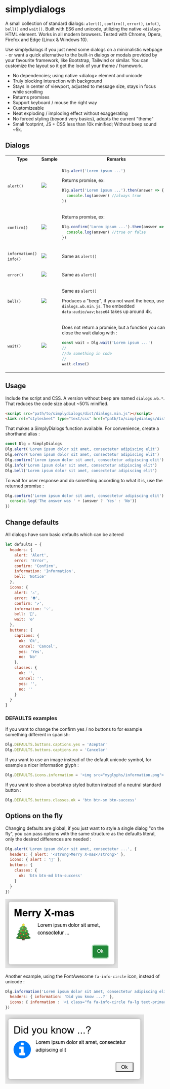 # simplydialogs
A small collection of standard dialogs: ```alert()```, ```confirm()```, ```error()```, ```info()```, ```bell()``` and ```wait()```. 
Built with ES6 and unicode, utilizing the native ```<dialog>``` HTML element. Works in all modern browsers. Tested with Chrome, 
Opera, Firefox and Edge (Linux & Windows 10). 

Use simplydialogs if you just need some dialogs on a minimalistic webpage - or want a quick alternative to the built-in dialogs or modals 
provided by your favourite framework, like Bootstrap, Tailwind or similar. You can customize the layout so it get the look of your theme / framework. 

* No dependencies; using native &lt;dialog> element and unicode</li>
* Truly blocking interaction with background
* Stays in center of viewport, adjusted to message size, stays in focus while scrolling
* Returns promises
* Support keyboard / mouse the right way
* Customizeable
* Neat exploding / imploding effect without exaggerating
* No forced styling (beyond very basics), adopts the current "theme"
* Small footprint, JS + CSS less than 10k minified; Without beep sound ~5k.

## Dialogs
<table>
<tr>
<th>Type</th>
<th>Sample</th>
<th>Remarks</th>
</tr>
<tr>
<td>

```alert()```

</td>
<td><img src="assets/alert.png" width="150"></td>
<td>

```javascript
Dlg.alert('Lorem ipsum ...')
```

Returns promise, ex: 

```javascript
Dlg.alert('Lorem ipsum ...').then(answer => { 
  console.log(answer) //always true 
})
```

</td>
</tr>
<tr>
<td>

```confirm()```

</td>
<td><img src="assets/confirm.png" width="150"></td>
<td>

Returns promise, ex: 

```javascript
Dlg.confirm('Lorem ipsum ...').then(answer => { 
  console.log(answer) //true or false
})
```
</td>
</tr>
<tr>
<td>

```information()```<br>```info()```

</td>
<td><img src="assets/information.png" width="150"></td>
<td>

Same as ```alert()```

</td>
</tr>
<tr>
<td>

```error()```

</td>
<td><img src="assets/error.png" width="150"></td>
<td>

Same as ```alert()```

</td>
</tr>
<tr>
<td>

```bell()```

</td>
<td><img src="assets/bell.png" width="150"></td>
<td>

Same as ```alert()```

Produces a "beep", if you not want the beep, use ```dialogs.wb.min.js```. The embedded ```data:audio/wav;base64``` takes up around 4k.  

</td>
</tr>
<tr>
<td>

```wait()```

</td>
<td><img src="assets/wait.png" width="150"></td>
<td>

Does not return a promise, but a function you can close the wait dialog with : 

```javascript
const wait = Dlg.wait('Lorem ipsum ...')
//
//do something in code
//
wait.close()
```

</td>
</tr>
</table>

## Usage
Include the script and CSS. A version without beep are named ```dialogs.wb.*```. That reduces the code size about ~50% minified.

```html
<script src="path/to/simplydialogs/dist/dialogs.min.js"></script>
<link rel="stylesheet" type="text/css" href="path/to/simplydialogs/dist/dialogs.min.css">
```

That makes a SimplyDialogs function available. For convenience, create a shorthand alias :

```javascript
const Dlg = SimplyDialogs
Dlg.alert('Lorem ipsum dolor sit amet, consectetur adipiscing elit')
Dlg.error('Lorem ipsum dolor sit amet, consectetur adipiscing elit')
Dlg.confirm('Lorem ipsum dolor sit amet, consectetur adipiscing elit')
Dlg.info('Lorem ipsum dolor sit amet, consectetur adipiscing elit')
Dlg.bell('Lorem ipsum dolor sit amet, consectetur adipiscing elit')
```

To wait for user response and do something according to what it is, use the returned promise :

```javascript
Dlg.confirm('Lorem ipsum dolor sit amet, consectetur adipiscing elit').then(answer => {
  console.log('The answer was ' + (answer ? 'Yes' : 'No'))
})
```

## Change defaults
All dialogs have som basic defaults which can be altered

```javascript
let defaults = {
  headers: {
    alert: 'Alert',
    error: 'Error',
    confirm: 'Confirm',
    information: 'Information',
    bell: 'Notice'
  },
  icons: {
    alert: '⚠',
    error: '⛔',
    confirm: '✔️',
    information: '💡',
    bell: '🔔',
    wait: '⚙️'
  },
  buttons: {
    captions: {
      ok: 'Ok',
      cancel: 'Cancel',
      yes: 'Yes',
      no: 'No'
    },
    classes: {
      ok: '',
      cancel: '',
      yes: '',
      no: ''
    }
  }
}
```
### DEFAULTS examples

If you want to change the confirm yes / no buttons to for example something different in spanish:

```javascript
Dlg.DEFAULTS.buttons.captions.yes = 'Aceptar'
Dlg.DEFAULTS.buttons.captions.no = 'Cancelar'
```
If you want to use an image instead of the default unicode symbol, for example a nicer information glyph :

```javascript
Dlg.DEFAULTS.icons.information = '<img src="myglyphs/information.png">'
```
If you want to show a bootstrap styled button instead of a neutral standard button :

```javascript
Dlg.DEFAULTS.buttons.classes.ok = 'btn btn-sm btn-success'
```

## Options on the fly
Changing defaults are global, if you just want to style a single dialog "on the fly", you can pass options with the same structure as the defaults 
literal, only the desired differences are needed :

```javascript
Dlg.alert('Lorem ipsum dolor sit amet, consectetur ...', {
  headers: { alert: '<strong>Merry X-mas</strong>' },
  icons: { alert : '🎄' },
  buttons: {
    classes: {
      ok: 'btn btn-md btn-success'
    }
  }
})
```
![Custom](assets/custom-alert.png "Example of alert with options")

Another example, using the FontAwesome ```fa-info-circle``` icon, instead of unicode :

```javascript
Dlg.information('Lorem ipsum dolor sit amet, consectetur adipiscing elit', {
  headers: { information: 'Did you know ...?' },
  icons: { information : '<i class="fa fa-info-circle fa-lg text-primary"></i>' },
})
```

![Custom](assets/information-with-fa-icon.png "Example of Info with custom icon and alternative header")


